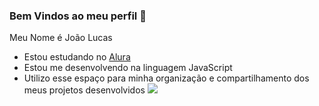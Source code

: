 ### Bem Vindos ao meu perfil 🤖

Meu Nome é João Lucas

- Estou estudando no [Alura](https://www.alura.com.br)
- Estou me desenvolvendo na linguagem JavaScript
- Utilizo esse espaço para minha organização e compartilhamento dos meus projetos desenvolvidos 
![](https://media.tenor.com/MdAQumcvTBsAAAAd/yuri-alberto-yuri.gif)
  
